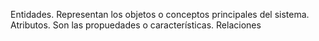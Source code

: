 Entidades. Representan los objetos o conceptos principales del sistema.
Atributos. Son las propuedades o características.
Relaciones